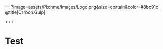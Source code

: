 ---?image=assets/Pitchme/Images/Logo.png&size=contain&color=#8bc91c
@title[Carbon.Gulp]

+++

# Test
